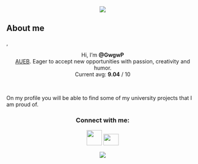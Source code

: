 <div id="header" align="center">
  <img src="https://media.giphy.com/media/wcgn5fVDjvR7pdvz4C/giphy.gif"/>
</div>

<h2>About me</h2>, 
<p align="center">Hi, I’m <b>@GwgwP</b>
<br><a senior undergraduate student at <a href="https://www.aueb.gr/en">AUEB</a>. Eager to accept new opportunities with passion, creativity and humor.
<br>Current avg: <b>9.04</b> / 10</p>

<br> <p> On my profile you will be able to find some of my university projects that I am proud of.</p> 


<h3 align="center">Connect with me:</h3>
<p align="center">
   <a href="https://www.linkedin.com/in/georgia-petsa-/" target="_blank"><img src="https://cdn-icons-png.flaticon.com/512/174/174857.png" height="40" width="40" /></a>
   <a href="https://discordapp.com/users/678618870357164070" target="_blank"><img src="https://seeklogo.com/images/D/discord-color-logo-E5E6DFEF80-seeklogo.com.png" height="30" width="40" /></a>
</p>



<div id="header" align="center">
    <img src="https://media.giphy.com/media/HscDLzkO8EOTmgkhQP/giphy.gif"/>
</div>
